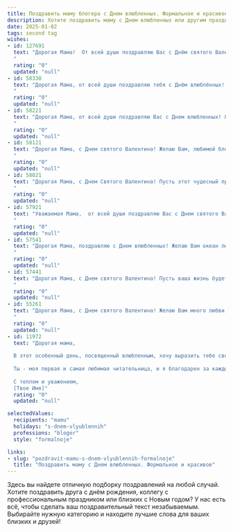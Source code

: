 ```yaml
---
title: Поздравить маму блогера с Днем влюбленных. Формальное и красивое
description: Хотите поздравить маму с Днем влюбленных или другим праздником? Наш ИИ создаст незабываемое поздравление, а вы обязательно выделитесь среди других.  
date: 2025-01-02
tags: second tag
wishes:
- id: 127691
  text: "Дорогая Мама!  От всей души поздравляю Вас с Днём святого Валентина! Желаю Вам океана любви, радости и вдохновения в этот прекрасный праздник. Пусть Ваша жизнь будет наполнена яркими событиями и успехами в Вашей блогерской деятельности.  Крепкого здоровья, благополучия и всего самого светлого!
  "
  rating: "0"
  updated: "null"
- id: 58338
  text: "Дорогая Мама, от всей души поздравляю тебя с Днём влюблённых! Желаю тебе море любви, счастья и вдохновения в твоей  увлекательной блогерской деятельности. Пусть каждый день приносит новые идеи, яркие эмоции и благодарных подписчиков.
  "
  rating: "0"
  updated: "null"
- id: 58221
  text: "Дорогая Мама, от всей души поздравляю Вас с Днем влюбленных! Желаю Вам, чтобы Ваше сердце всегда было наполнено любовью, счастьем и вдохновением. Пусть Ваши блоги продолжают радовать и вдохновлять Ваших читателей, а Ваша жизнь будет яркой и насыщенной!
  "
  rating: "0"
  updated: "null"
- id: 58121
  text: "Дорогая Мама, с Днем святого Валентина! Желаю Вам, любимой блогерше, вдохновения, интересных идей и множества сердечных лайков! Пусть Ваш блог процветает, а жизнь будет наполнена любовью и счастьем!
  "
  rating: "0"
  updated: "null"
- id: 58021
  text: "Дорогая Мама, с Днем Святого Валентина! Пусть этот чудесный праздник подарит Вам море любви, радости и вдохновения! Ваша блогерская деятельность, полная креатива и таланта, - источник вдохновения для многих. Желаю Вам всегда оставаться успешной, яркой и любимой!
  "
  rating: "0"
  updated: "null"
- id: 57921
  text: "Уважаемая Мама,  от всей души поздравляю Вас с Днем святого Валентина! Пусть Ваша жизнь будет наполнена любовью, радостью и вдохновением, как  Ваши прекрасные блоги, которые дарят  свет и тепло многим людям.  Желаю Вам  крепкого здоровья, творческих успехов и  неисчерпаемого  источника  вдохновения!
  "
  rating: "0"
  updated: "null"
- id: 57541
  text: "Дорогая Мама, поздравляю с Днем влюбленных! Желаю Вам океан любви, море вдохновения и безграничного счастья! Пусть Ваш блог всегда будет наполнен яркими эмоциями и позитивными отзывами!
  "
  rating: "0"
  updated: "null"
- id: 57441
  text: "Дорогая Мама, с Днем святого Валентина! Пусть ваша жизнь будет наполнена любовью, счастьем и вдохновением, как ваши блоги вдохновляют ваших читателей. С любовью!
  "
  rating: "0"
  updated: "null"
- id: 55261
  text: "Дорогая Мама, с Днем святого Валентина! Желаю Вам много любви, тепла и вдохновения, чтобы Ваш блог процветал и радовал Ваших читателей.
  "
  rating: "0"
  updated: "null"
- id: 11972
  text: "Дорогая мама,
  
  В этот особенный день, посвященный влюбленным, хочу выразить тебе свою глубокую признательность и любовь. Как блогер, я каждый день стараюсь делиться с миром красотой и вдохновением, но ничто не сравнится с тем, что ты дарила мне своей заботой и поддержкой на протяжении всей жизни.
  
  Ты - моя первая и самая любимая читательница, и я благодарен за каждый твой комментарий, каждое слово ободрения и каждый твой взгляд, полный гордости. Пусть этот День святого Валентина принесет тебе столько же радости и любви, сколько ты дарила мне.
  
  С теплом и уважением,
  [Твое Имя]"
  rating: "0"
  updated: "null"

selectedValues:
  recipients: "mamu"
  holidays: "s-dnem-vlyublennih"
  professions: "bloger"
  style: "formalnoje"

links:
- slug: "pozdravit-mamu-s-dnem-vlyublennih-formalnoje"
  title: "Поздравить маму с Днем влюбленных. Формальное и красивое"
---
```


Здесь вы найдете отличную подборку поздравлений на любой случай.
Хотите поздравить друга с днём рождения, коллегу с профессиональным праздником или близких с Новым годом? У нас есть всё, чтобы сделать ваш поздравительный текст незабываемым. Выбирайте нужную категорию и находите лучшие слова для ваших близких и друзей!
